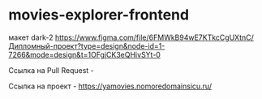 # movies-explorer-frontend

макет dark-2 https://www.figma.com/file/6FMWkB94wE7KTkcCgUXtnC/Дипломный-проект?type=design&node-id=1-7266&mode=design&t=1OFgjCK3eQHivSYt-0

Ссылка на Pull Request - 

Ссылка на проект - https://yamovies.nomoredomainsicu.ru/